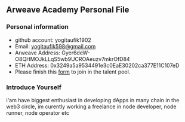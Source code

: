 ## Arweave Academy Personal File

### Personal information

- github account: yogitaufik1902
- Email: yogitaufik598@gmail.com
- Arweave Address: Gyer6deW-O8QHMOJkLLqS5wb9UCROAeuzv7mkrOfD84
- ETH Address: 0x3249a5a9534491e3c0EaE30202ca377E11C107eD
- Please finish this [form](https://docs.google.com/forms/d/e/1FAIpQLSfWA5fIIcBgmRppm3jNz5vmf9Mai_QMVil-2pO4r7YKn_Zhtw/viewform?usp=sf_link) to join in the talent pool.

### Introduce Yourself
 i'am have biggest enthusiast in developing dApps in many chain in the web3 circle, im curently working a freelance in node developer, node runner, node operator etc
